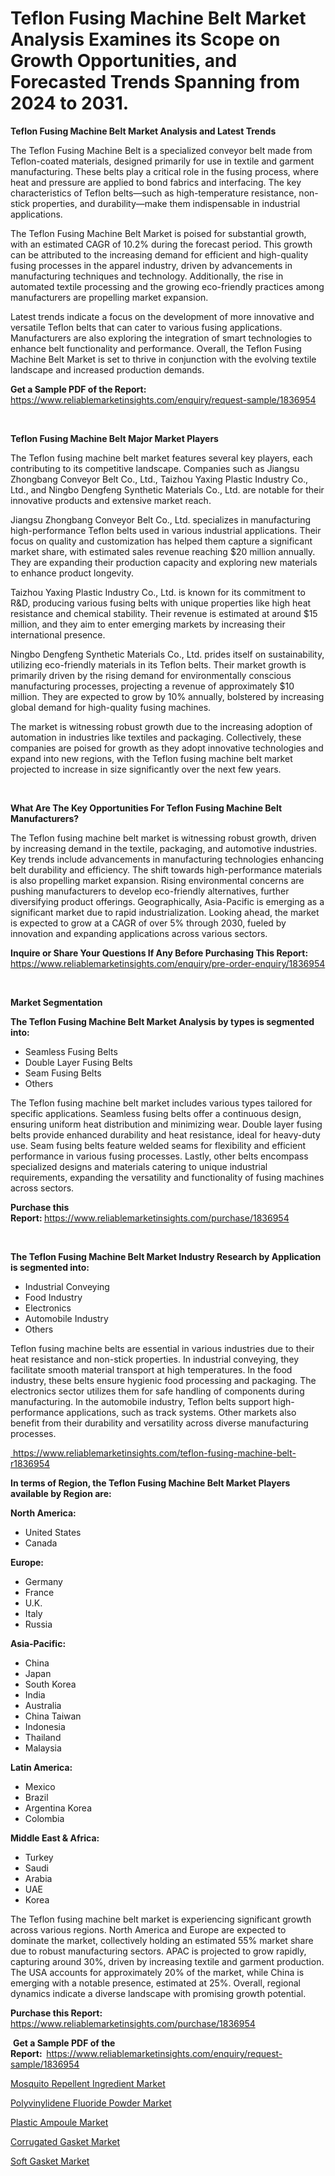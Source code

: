 <p><h1>Teflon Fusing Machine Belt Market Analysis Examines its Scope on Growth Opportunities, and Forecasted Trends Spanning from 2024 to 2031.</h1></p><p><strong>Teflon Fusing Machine Belt Market Analysis and Latest Trends</strong></p>
<p><p>The Teflon Fusing Machine Belt is a specialized conveyor belt made from Teflon-coated materials, designed primarily for use in textile and garment manufacturing. These belts play a critical role in the fusing process, where heat and pressure are applied to bond fabrics and interfacing. The key characteristics of Teflon belts—such as high-temperature resistance, non-stick properties, and durability—make them indispensable in industrial applications.</p><p>The Teflon Fusing Machine Belt Market is poised for substantial growth, with an estimated CAGR of 10.2% during the forecast period. This growth can be attributed to the increasing demand for efficient and high-quality fusing processes in the apparel industry, driven by advancements in manufacturing techniques and technology. Additionally, the rise in automated textile processing and the growing eco-friendly practices among manufacturers are propelling market expansion. </p><p>Latest trends indicate a focus on the development of more innovative and versatile Teflon belts that can cater to various fusing applications. Manufacturers are also exploring the integration of smart technologies to enhance belt functionality and performance. Overall, the Teflon Fusing Machine Belt Market is set to thrive in conjunction with the evolving textile landscape and increased production demands.</p></p>
<p><strong>Get a Sample PDF of the Report:&nbsp;</strong> <a href="https://www.reliablemarketinsights.com/enquiry/request-sample/1836954?utm_campaign=1626&utm_medium=2&utm_source=Github&utm_content=ia&utm_term=16102024&utm_id=teflon-fusing-machine-belt">https://www.reliablemarketinsights.com/enquiry/request-sample/1836954</a></p>
<p>&nbsp;</p>
<p><strong>Teflon Fusing Machine Belt Major Market Players</strong></p>
<p><p>The Teflon fusing machine belt market features several key players, each contributing to its competitive landscape. Companies such as Jiangsu Zhongbang Conveyor Belt Co., Ltd., Taizhou Yaxing Plastic Industry Co., Ltd., and Ningbo Dengfeng Synthetic Materials Co., Ltd. are notable for their innovative products and extensive market reach.</p><p>Jiangsu Zhongbang Conveyor Belt Co., Ltd. specializes in manufacturing high-performance Teflon belts used in various industrial applications. Their focus on quality and customization has helped them capture a significant market share, with estimated sales revenue reaching $20 million annually. They are expanding their production capacity and exploring new materials to enhance product longevity.</p><p>Taizhou Yaxing Plastic Industry Co., Ltd. is known for its commitment to R&D, producing various fusing belts with unique properties like high heat resistance and chemical stability. Their revenue is estimated at around $15 million, and they aim to enter emerging markets by increasing their international presence.</p><p>Ningbo Dengfeng Synthetic Materials Co., Ltd. prides itself on sustainability, utilizing eco-friendly materials in its Teflon belts. Their market growth is primarily driven by the rising demand for environmentally conscious manufacturing processes, projecting a revenue of approximately $10 million. They are expected to grow by 10% annually, bolstered by increasing global demand for high-quality fusing machines.</p><p>The market is witnessing robust growth due to the increasing adoption of automation in industries like textiles and packaging. Collectively, these companies are poised for growth as they adopt innovative technologies and expand into new regions, with the Teflon fusing machine belt market projected to increase in size significantly over the next few years.</p></p>
<p>&nbsp;</p>
<p><strong>What Are The Key Opportunities For Teflon Fusing Machine Belt Manufacturers?</strong></p>
<p><p>The Teflon fusing machine belt market is witnessing robust growth, driven by increasing demand in the textile, packaging, and automotive industries. Key trends include advancements in manufacturing technologies enhancing belt durability and efficiency. The shift towards high-performance materials is also propelling market expansion. Rising environmental concerns are pushing manufacturers to develop eco-friendly alternatives, further diversifying product offerings. Geographically, Asia-Pacific is emerging as a significant market due to rapid industrialization. Looking ahead, the market is expected to grow at a CAGR of over 5% through 2030, fueled by innovation and expanding applications across various sectors.</p></p>
<p><strong>Inquire or Share Your Questions If Any Before Purchasing This Report:</strong> <a href="https://www.reliablemarketinsights.com/enquiry/pre-order-enquiry/1836954?utm_campaign=1626&utm_medium=2&utm_source=Github&utm_content=ia&utm_term=16102024&utm_id=teflon-fusing-machine-belt">https://www.reliablemarketinsights.com/enquiry/pre-order-enquiry/1836954</a></p>
<p>&nbsp;</p>
<p><strong>Market Segmentation</strong></p>
<p><strong>The Teflon Fusing Machine Belt Market Analysis by types is segmented into:</strong></p>
<p><ul><li>Seamless Fusing Belts</li><li>Double Layer Fusing Belts</li><li>Seam Fusing Belts</li><li>Others</li></ul></p>
<p><p>The Teflon fusing machine belt market includes various types tailored for specific applications. Seamless fusing belts offer a continuous design, ensuring uniform heat distribution and minimizing wear. Double layer fusing belts provide enhanced durability and heat resistance, ideal for heavy-duty use. Seam fusing belts feature welded seams for flexibility and efficient performance in various fusing processes. Lastly, other belts encompass specialized designs and materials catering to unique industrial requirements, expanding the versatility and functionality of fusing machines across sectors.</p></p>
<p><strong>Purchase this Report:&nbsp;</strong><a href="https://www.reliablemarketinsights.com/purchase/1836954?utm_campaign=1626&utm_medium=2&utm_source=Github&utm_content=ia&utm_term=16102024&utm_id=teflon-fusing-machine-belt">https://www.reliablemarketinsights.com/purchase/1836954</a></p>
<p>&nbsp;</p>
<p><strong>The Teflon Fusing Machine Belt Market Industry Research by Application is segmented into:</strong></p>
<p><ul><li>Industrial Conveying</li><li>Food Industry</li><li>Electronics</li><li>Automobile Industry</li><li>Others</li></ul></p>
<p><p>Teflon fusing machine belts are essential in various industries due to their heat resistance and non-stick properties. In industrial conveying, they facilitate smooth material transport at high temperatures. In the food industry, these belts ensure hygienic food processing and packaging. The electronics sector utilizes them for safe handling of components during manufacturing. In the automobile industry, Teflon belts support high-performance applications, such as track systems. Other markets also benefit from their durability and versatility across diverse manufacturing processes.</p></p>
<p><a href="https://www.reliablemarketinsights.com/teflon-fusing-machine-belt-r1836954?utm_campaign=1626&utm_medium=2&utm_source=Github&utm_content=ia&utm_term=16102024&utm_id=teflon-fusing-machine-belt">&nbsp;https://www.reliablemarketinsights.com/teflon-fusing-machine-belt-r1836954</a></p>
<p><strong>In terms of Region, the Teflon Fusing Machine Belt Market Players available by Region are:</strong></p>
<p>
    <p> <strong> North America: </strong>
        <ul>
            <li>United States</li>
            <li>Canada</li>
        </ul>
        </p> 
    <p> <strong> Europe: </strong>
        <ul>
            <li>Germany</li>
            <li>France</li>
            <li>U.K.</li>
            <li>Italy</li>
            <li>Russia</li>
        </ul>
        </p> 
    <p> <strong> Asia-Pacific: </strong>
        <ul>
            <li>China</li>
            <li>Japan</li>
            <li>South Korea</li>
            <li>India</li>
            <li>Australia</li>
            <li>China Taiwan</li>
            <li>Indonesia</li>
            <li>Thailand</li>
            <li>Malaysia</li>
        </ul>
        </p> 
    <p> <strong> Latin America: </strong>
        <ul>
            <li>Mexico</li>
            <li>Brazil</li>
            <li>Argentina Korea</li>
            <li>Colombia</li>
        </ul>
        </p> 
    <p> <strong> Middle East & Africa: </strong>
        <ul>
            <li>Turkey</li>
            <li>Saudi</li>
            <li>Arabia</li>
            <li>UAE</li>
            <li>Korea</li>
        </ul>
    </p>
    </p>
<p><p>The Teflon fusing machine belt market is experiencing significant growth across various regions. North America and Europe are expected to dominate the market, collectively holding an estimated 55% market share due to robust manufacturing sectors. APAC is projected to grow rapidly, capturing around 30%, driven by increasing textile and garment production. The USA accounts for approximately 20% of the market, while China is emerging with a notable presence, estimated at 25%. Overall, regional dynamics indicate a diverse landscape with promising growth potential.</p></p>
<p><strong>Purchase this Report: </strong><a href="https://www.reliablemarketinsights.com/purchase/1836954?utm_campaign=1626&utm_medium=2&utm_source=Github&utm_content=ia&utm_term=16102024&utm_id=teflon-fusing-machine-belt">https://www.reliablemarketinsights.com/purchase/1836954</a></p>
<p>&nbsp;<strong>Get a Sample PDF of the Report:&nbsp;&nbsp;</strong><a href="https://www.reliablemarketinsights.com/enquiry/request-sample/1836954?utm_campaign=1626&utm_medium=2&utm_source=Github&utm_content=ia&utm_term=16102024&utm_id=teflon-fusing-machine-belt">https://www.reliablemarketinsights.com/enquiry/request-sample/1836954</a></p>
<p><strong></strong></p>
<p><p><a href="https://www.linkedin.com/pulse/mosquito-repellent-ingredient-market-global-insights-regional-analysis-lc6pc?utm_campaign=1626&utm_medium=2&utm_source=Github&utm_content=ia&utm_term=16102024&utm_id=teflon-fusing-machine-belt">Mosquito Repellent Ingredient Market</a></p><p><a href="https://www.linkedin.com/pulse/polyvinylidene-fluoride-powder-value-chain-analysis-from-raw-kj6nc?utm_campaign=1626&utm_medium=2&utm_source=Github&utm_content=ia&utm_term=16102024&utm_id=teflon-fusing-machine-belt">Polyvinylidene Fluoride Powder Market</a></p><p><a href="https://www.linkedin.com/pulse/charting-future-comprehensive-analysis-global-plastic-ampoule-market-c0cqc?utm_campaign=1626&utm_medium=2&utm_source=Github&utm_content=ia&utm_term=16102024&utm_id=teflon-fusing-machine-belt">Plastic Ampoule Market</a></p><p><a href="https://www.linkedin.com/pulse/evaluating-global-corrugated-gasket-market-trends-growth-q2pvc?utm_campaign=1626&utm_medium=2&utm_source=Github&utm_content=ia&utm_term=16102024&utm_id=teflon-fusing-machine-belt">Corrugated Gasket Market</a></p><p><a href="https://www.linkedin.com/pulse/soft-gasket-industry-sector-new-technologies-market-impact-2gpjc?utm_campaign=1626&utm_medium=2&utm_source=Github&utm_content=ia&utm_term=16102024&utm_id=teflon-fusing-machine-belt">Soft Gasket Market</a></p></p>